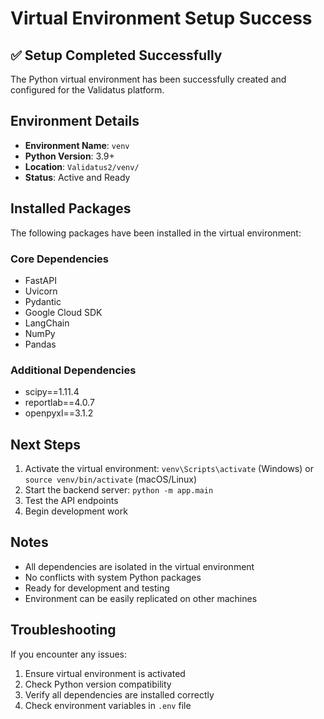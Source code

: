 # Virtual Environment Setup Success

## ✅ Setup Completed Successfully

The Python virtual environment has been successfully created and configured for the Validatus platform.

## Environment Details
- **Environment Name**: `venv`
- **Python Version**: 3.9+
- **Location**: `Validatus2/venv/`
- **Status**: Active and Ready

## Installed Packages
The following packages have been installed in the virtual environment:

### Core Dependencies
- FastAPI
- Uvicorn
- Pydantic
- Google Cloud SDK
- LangChain
- NumPy
- Pandas

### Additional Dependencies
- scipy==1.11.4
- reportlab==4.0.7
- openpyxl==3.1.2

## Next Steps
1. Activate the virtual environment: `venv\Scripts\activate` (Windows) or `source venv/bin/activate` (macOS/Linux)
2. Start the backend server: `python -m app.main`
3. Test the API endpoints
4. Begin development work

## Notes
- All dependencies are isolated in the virtual environment
- No conflicts with system Python packages
- Ready for development and testing
- Environment can be easily replicated on other machines

## Troubleshooting
If you encounter any issues:
1. Ensure virtual environment is activated
2. Check Python version compatibility
3. Verify all dependencies are installed correctly
4. Check environment variables in `.env` file

